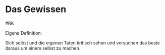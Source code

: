 # Das Gewissen
#RK 

Eigene Definition:

Sich selbst und die eigenen Taten kritisch sehen und versuchen das beste daraus um einem selbst zu machen.

